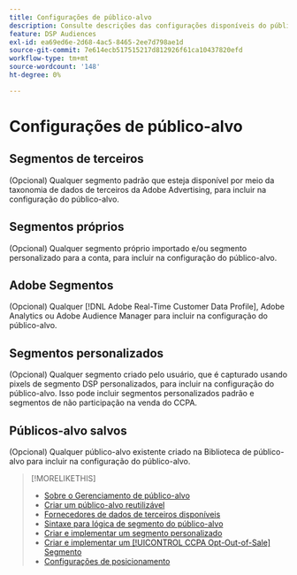 ```yaml
---
title: Configurações de público-alvo
description: Consulte descrições das configurações disponíveis do público-alvo.
feature: DSP Audiences
exl-id: ea69ed6e-2d68-4ac5-8465-2ee7d798ae1d
source-git-commit: 7e614ecb517515217d812926f61ca10437820efd
workflow-type: tm+mt
source-wordcount: '148'
ht-degree: 0%

---
```


# Configurações de público-alvo

## Segmentos de terceiros

(Opcional) Qualquer segmento padrão que esteja disponível por meio da taxonomia de dados de terceiros da Adobe Advertising, para incluir na configuração do público-alvo.

## Segmentos próprios

(Opcional) Qualquer segmento próprio importado e/ou segmento personalizado para a conta, para incluir na configuração do público-alvo.

## Adobe Segmentos

(Opcional) Qualquer [!DNL Adobe Real-Time Customer Data Profile], Adobe Analytics ou Adobe Audience Manager para incluir na configuração do público-alvo.

## Segmentos personalizados

(Opcional) Qualquer segmento criado pelo usuário, que é capturado usando pixels de segmento DSP personalizados, para incluir na configuração do público-alvo. Isso pode incluir segmentos personalizados padrão e segmentos de não participação na venda do CCPA.

## Públicos-alvo salvos

(Opcional) Qualquer público-alvo existente criado na Biblioteca de público-alvo para incluir na configuração do público-alvo.

>[!MORELIKETHIS]
>
>* [Sobre o Gerenciamento de público-alvo](audience-about.md)
>* [Criar um público-alvo reutilizável](reusable-audience-create.md)
>* [Fornecedores de dados de terceiros disponíveis](third-party-data-providers.md)
>* [Sintaxe para lógica de segmento do público-alvo](audience-segment-logic-syntax.md)
>* [Criar e implementar um segmento personalizado](custom-segment-create.md)
>* [Criar e implementar um [!UICONTROL CCPA Opt-Out-of-Sale] Segmento](ccpa-opt-out-segment-create.md)
>* [Configurações de posicionamento](/help/dsp/campaign-management/placements/placement-settings.md)

